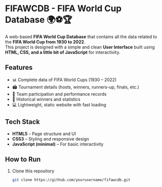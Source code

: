 # FIFAWCDB - FIFA World Cup Database 🌍⚽🏆

A web-based **FIFA World Cup Database** that contains all the data related to the **FIFA World Cup from 1930 to 2022**.  
This project is designed with a simple and clean **User Interface** built using **HTML, CSS, and a little bit of JavaScript** for interactivity.  

## Features
- 📊 Complete data of FIFA World Cups (1930 – 2022)  
- 🏟️ Tournament details (hosts, winners, runners-up, finals, etc.)  
- 👥 Team participation and performance records  
- 🥇 Historical winners and statistics  
- 💻 Lightweight, static website with fast loading  

## Tech Stack
- **HTML5** – Page structure and UI  
- **CSS3** – Styling and responsive design  
- **JavaScript (minimal)** – For basic interactivity  

## How to Run
1. Clone this repository  
   ```bash
   git clone https://github.com/yourusername/fifawcdb.git

